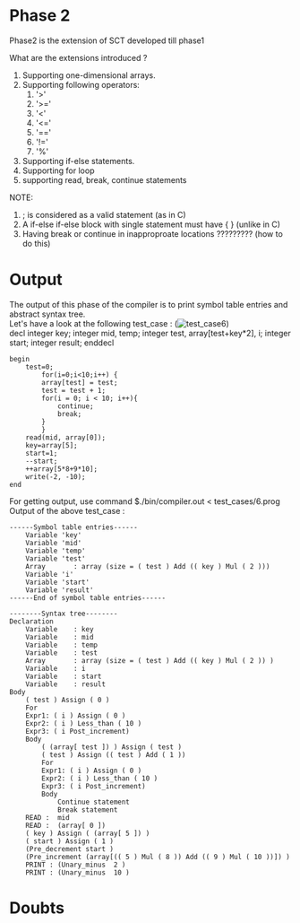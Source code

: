 # Phase 2
Phase2 is the extension of SCT developed till phase1 <br/>

What are the extensions introduced ? <br/>
1) Supporting one-dimensional arrays.
2) Supporting following operators:
   1) '>'
   2) '>='
   3) '<'
   4) '<='
   5) '=='
   6) '!='
   7) '%'
3) Supporting if-else statements. <br/>
4) Supporting for loop <br/>
6) supporting read, break, continue statements

NOTE:
1) ; is considered as a valid statement (as in C)
2) A if-else if-else block with single statement must have { } (unlike in C)
3) Having break or continue in inapproproate locations ????????? (how to do this)


# Output
The output of this phase of the compiler is to print symbol table entries and abstract syntax tree. <br/>
Let's have a look at the following test_case : (![test_case6](test_cases/6.prog)) <br/>
	decl
		integer key;
		integer mid, temp;
		integer test, array[test+key*2], i;
		integer start;
		integer result;
	enddecl

	begin
	   	test=0;
	    	for(i=0;i<10;i++) {
			array[test] = test;
			test = test + 1;
			for(i = 0; i < 10; i++){
				continue;
				break;
			}
	    	}
		read(mid, array[0]);
		key=array[5];
		start=1;
		--start;
		++array[5*8+9*10];
		write(-2, -10);
	end

For getting output, use command $./bin/compiler.out < test_cases/6.prog <br/>
Output of the above test_case : <br/>

	------Symbol table entries------
		Variable 'key' 
		Variable 'mid' 
		Variable 'temp' 
		Variable 'test' 
		Array		: array (size = ( test ) Add (( key ) Mul ( 2 )))
		Variable 'i' 
		Variable 'start' 
		Variable 'result' 
	------End of symbol table entries------

	--------Syntax tree--------
	Declaration
		Variable	: key
		Variable	: mid
		Variable	: temp
		Variable	: test
		Array		: array (size = ( test ) Add (( key ) Mul ( 2 )) )
		Variable	: i
		Variable	: start
		Variable	: result
	Body
		( test ) Assign ( 0 )
		For
		Expr1: ( i ) Assign ( 0 )
		Expr2: ( i ) Less_than ( 10 )
		Expr3: ( i Post_increment) 
		Body
			( (array[ test ]) ) Assign ( test )
			( test ) Assign (( test ) Add ( 1 ))
			For
			Expr1: ( i ) Assign ( 0 )
			Expr2: ( i ) Less_than ( 10 )
			Expr3: ( i Post_increment) 
			Body
				Continue statement
				Break statement
		READ :  mid 
		READ :  (array[ 0 ]) 
		( key ) Assign ( (array[ 5 ]) )
		( start ) Assign ( 1 )
		(Pre_decrement start ) 
		(Pre_increment (array[(( 5 ) Mul ( 8 )) Add (( 9 ) Mul ( 10 ))]) ) 
		PRINT : (Unary_minus  2 ) 
		PRINT : (Unary_minus  10 ) 

# Doubts
